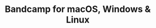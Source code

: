 ---
name: Bandcamp
url: 'https://bandcamp.com'
category: Music
title: 'Bandcamp for macOS, Windows & Linux'
key: bandcamp

---